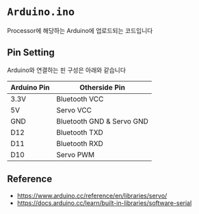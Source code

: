 # `Arduino.ino`

Processor에 해당하는 Arduino에 업로드되는 코드입니다

## Pin Setting

Arduino와 연결하는 핀 구성은 아래와 같습니다

Arduino Pin | Otherside Pin
----|----
3.3V|Bluetooth VCC
  5V|Servo VCC
 GND|Bluetooth GND & Servo GND
 D12|Bluetooth TXD
 D11|Bluetooth RXD
 D10|Servo PWM

## Reference

- https://www.arduino.cc/reference/en/libraries/servo/
- https://docs.arduino.cc/learn/built-in-libraries/software-serial
